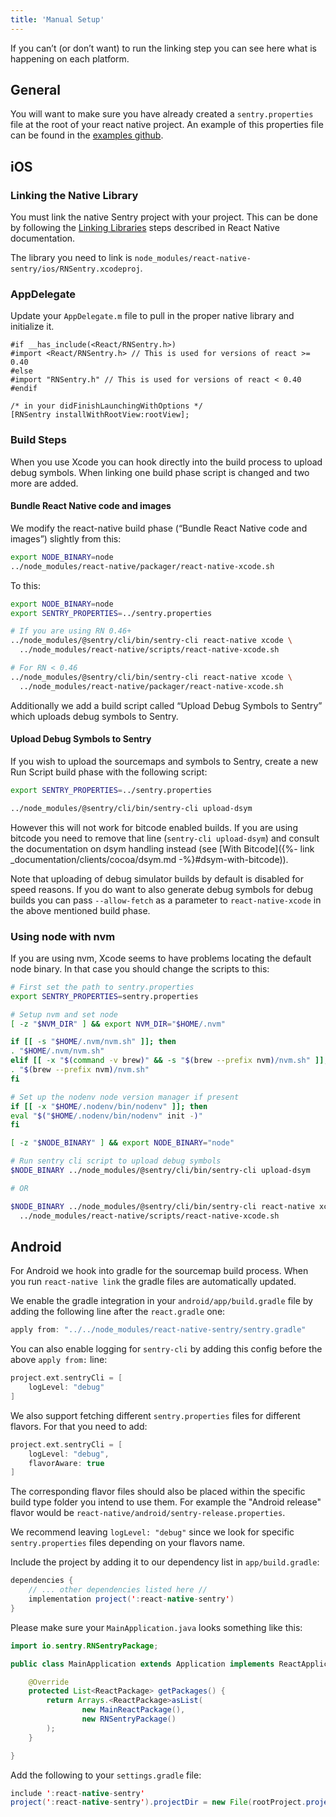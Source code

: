 ```yaml
---
title: 'Manual Setup'
---
```


If you can’t (or don’t want) to run the linking step you can see here what is happening on each platform.

## General

You will want to make sure you have already created a `sentry.properties` file at the root of your react native project.  An example of this properties file can be found in the [examples github](https://github.com/getsentry/examples/blob/master/react-native/sentry.properties).

## iOS

### Linking the Native Library

You must link the native Sentry project with your project.  This can be done by following the [Linking Libraries](https://facebook.github.io/react-native/docs/linking-libraries-ios.html) steps described in React Native documentation.

The library you need to link is `node_modules/react-native-sentry/ios/RNSentry.xcodeproj`.

### AppDelegate

Update your `AppDelegate.m` file to pull in the proper native library and initialize it.

```objc
#if __has_include(<React/RNSentry.h>)
#import <React/RNSentry.h> // This is used for versions of react >= 0.40
#else
#import "RNSentry.h" // This is used for versions of react < 0.40
#endif

/* in your didFinishLaunchingWithOptions */
[RNSentry installWithRootView:rootView];
```

### Build Steps

When you use Xcode you can hook directly into the build process to upload debug symbols. When linking one build phase script is changed and two more are added.

#### Bundle React Native code and images

We modify the react-native build phase (“Bundle React Native code and images”) slightly from this:

```bash
export NODE_BINARY=node
../node_modules/react-native/packager/react-native-xcode.sh
```

To this:

```bash
export NODE_BINARY=node
export SENTRY_PROPERTIES=../sentry.properties

# If you are using RN 0.46+
../node_modules/@sentry/cli/bin/sentry-cli react-native xcode \
  ../node_modules/react-native/scripts/react-native-xcode.sh

# For RN < 0.46
../node_modules/@sentry/cli/bin/sentry-cli react-native xcode \
  ../node_modules/react-native/packager/react-native-xcode.sh
```

Additionally we add a build script called “Upload Debug Symbols to Sentry” which uploads debug symbols to Sentry.

#### Upload Debug Symbols to Sentry

If you wish to upload the sourcemaps and symbols to Sentry, create a new Run Script build phase with the following script:

```bash
export SENTRY_PROPERTIES=../sentry.properties

../node_modules/@sentry/cli/bin/sentry-cli upload-dsym
``` 

However this will not work for bitcode enabled builds. If you are using bitcode you need to remove that line (`sentry-cli upload-dsym`) and consult the documentation on dsym handling instead (see [With Bitcode]({%- link _documentation/clients/cocoa/dsym.md -%}#dsym-with-bitcode)).

Note that uploading of debug simulator builds by default is disabled for speed reasons. If you do want to also generate debug symbols for debug builds you can pass `--allow-fetch` as a parameter to `react-native-xcode` in the above mentioned build phase.

### Using node with nvm

If you are using nvm, Xcode seems to have problems locating the default node binary. In that case you should change the scripts to this:

```bash
# First set the path to sentry.properties
export SENTRY_PROPERTIES=sentry.properties

# Setup nvm and set node
[ -z "$NVM_DIR" ] && export NVM_DIR="$HOME/.nvm"

if [[ -s "$HOME/.nvm/nvm.sh" ]]; then
. "$HOME/.nvm/nvm.sh"
elif [[ -x "$(command -v brew)" && -s "$(brew --prefix nvm)/nvm.sh" ]]; then
. "$(brew --prefix nvm)/nvm.sh"
fi

# Set up the nodenv node version manager if present
if [[ -x "$HOME/.nodenv/bin/nodenv" ]]; then
eval "$("$HOME/.nodenv/bin/nodenv" init -)"
fi

[ -z "$NODE_BINARY" ] && export NODE_BINARY="node"

# Run sentry cli script to upload debug symbols
$NODE_BINARY ../node_modules/@sentry/cli/bin/sentry-cli upload-dsym

# OR

$NODE_BINARY ../node_modules/@sentry/cli/bin/sentry-cli react-native xcode \
  ../node_modules/react-native/scripts/react-native-xcode.sh
```

## Android

For Android we hook into gradle for the sourcemap build process. When you run `react-native link` the gradle files are automatically updated.

We enable the gradle integration in your `android/app/build.gradle` file by adding the following line after the `react.gradle` one:

```gradle
apply from: "../../node_modules/react-native-sentry/sentry.gradle"
```

You can also enable logging for `sentry-cli` by adding this config before the above `apply from:` line:

```gradle
project.ext.sentryCli = [
    logLevel: "debug"
]
```

We also support fetching different `sentry.properties` files for different flavors. For that you need to add:

```gradle
project.ext.sentryCli = [
    logLevel: "debug",
    flavorAware: true
]
```

The corresponding flavor files should also be placed within the specific build type folder you intend to use them.  For example the "Android release" flavor would be `react-native/android/sentry-release.properties`.

We recommend leaving `logLevel: "debug"` since we look for specific `sentry.properties` files depending on your flavors name.

Include the project by adding it to our dependency list in `app/build.gradle`:

```java
dependencies {
    // ... other dependencies listed here //
    implementation project(':react-native-sentry')
}
```

Please make sure your `MainApplication.java` looks something like this:

```java
import io.sentry.RNSentryPackage;

public class MainApplication extends Application implements ReactApplication {

    @Override
    protected List<ReactPackage> getPackages() {
        return Arrays.<ReactPackage>asList(
                new MainReactPackage(),
                new RNSentryPackage()
        );
    }

}
```


Add the following to your `settings.gradle` file:
```java
include ':react-native-sentry'
project(':react-native-sentry').projectDir = new File(rootProject.projectDir, '../node_modules/react-native-sentry/android')
```
